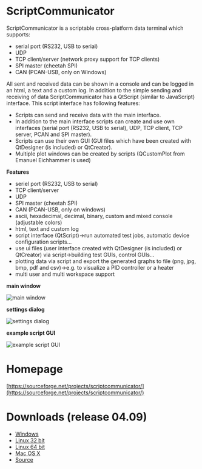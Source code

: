 # ScriptCommunicator

ScriptCommunicator is a scriptable cross-platform data terminal which supports:
* serial port (RS232, USB to serial)
* UDP
* TCP client/server (network proxy support for TCP clients)
* SPI master (cheetah SPI)
* CAN (PCAN-USB, only on Windows)

All sent and received data can be shown in a console and can be logged in an html, a text and a custom log.
In addition to the simple sending and receiving of data ScriptCommunicator has a QtScript (similar to JavaScript) interface.
This script interface has following features:
* Scripts can send and receive data with the main interface.
* In addition to the main interface scripts can create and use own interfaces (serial port (RS232, USB to serial), UDP, TCP client, TCP server, PCAN and SPI master).
* Scripts can use their own GUI (GUI files which have been created with QtDesigner (is included) or QtCreator).
* Multiple plot windows can be created by scripts (QCustomPlot from Emanuel Eichhammer is used)

**Features**

* seriel port (RS232, USB to serial)
* TCP client/server
* UDP
* SPI master (cheetah SPI)
* CAN (PCAN-USB, only on windows)
* ascii, hexadecimal, decimal, binary, custom and mixed console (adjustable colors)
* html, text and custom log
* script interface (QtScript)->run automated test jobs, automatic device configuration scripts...
* use ui files (user interface created with QtDesigner (is included) or QtCreator) via script->building test GUIs, control GUIs...
* plotting data via script and export the generated graphs to file (png, jpg, bmp, pdf and csv)->e.g. to visualize a PID controller or a heater
* multi user and multi workspace support

**main window**

![main window](https://a.fsdn.com/con/app/proj/scriptcommunicator/screenshots/2016-03-29_15h51_14.png)

**settings dialog**

![settings dialog](https://a.fsdn.com/con/app/proj/scriptcommunicator/screenshots/2016-03-31_07h54_07.png)

**example script GUI**

![example script GUI](https://a.fsdn.com/con/app/proj/scriptcommunicator/screenshots/2015-12-02_10h19_22.png)

# Homepage
[https://sourceforge.net/projects/scriptcommunicator/](https://sourceforge.net/projects/scriptcommunicator/)

# Downloads (release 04.09)
- [Windows](http://sourceforge.net/projects/scriptcommunicator/files/Windows/ScriptCommunicatorSetup_04_09_windows.zip/download)
- [Linux 32 bit](http://sourceforge.net/projects/scriptcommunicator/files/Linux_32Bit/ScriptCommunicator_04_09_linux_32_bit.zip/download)
- [Linux 64 bit](http://sourceforge.net/projects/scriptcommunicator/files/Linux_64Bit/ScriptCommunicator_04_09_linux_64_bit.zip/download)
- [Mac OS X](http://sourceforge.net/projects/scriptcommunicator/files/Mac%20OS%20X/ScriptCommunicator_04_09_mac.zip/download)
- [Source](http://sourceforge.net/projects/scriptcommunicator/files/Source/ScriptCommunicator_04_09_source.zip/download)
